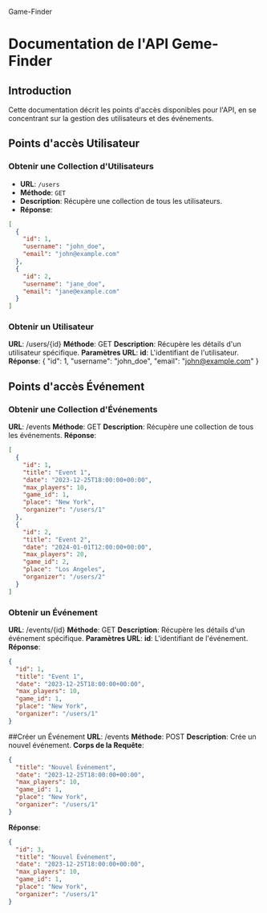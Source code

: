 Game-Finder

# Documentation de l'API Geme-Finder

## Introduction

Cette documentation décrit les points d'accès disponibles pour l'API, en se concentrant sur la gestion des utilisateurs et des événements.

## Points d'accès Utilisateur

### Obtenir une Collection d'Utilisateurs
- **URL**: `/users`
- **Méthode**: `GET`
- **Description**: Récupère une collection de tous les utilisateurs.
- **Réponse**: 
```json
[
  {
    "id": 1,
    "username": "john_doe",
    "email": "john@example.com"
  },
  {
    "id": 2,
    "username": "jane_doe",
    "email": "jane@example.com"
  }
]
```
### Obtenir un Utilisateur
**URL**: /users/{id}
**Méthode**: GET
**Description**: Récupère les détails d'un utilisateur spécifique.
**Paramètres URL**:
**id**: L'identifiant de l'utilisateur.
**Réponse**:
{
  "id": 1,
  "username": "john_doe",
  "email": "john@example.com"
}

## Points d'accès Événement

### Obtenir une Collection d'Événements
**URL**: /events
**Méthode**: GET
**Description**: Récupère une collection de tous les événements.
**Réponse**:
```json
[
  {
    "id": 1,
    "title": "Event 1",
    "date": "2023-12-25T18:00:00+00:00",
    "max_players": 10,
    "game_id": 1,
    "place": "New York",
    "organizer": "/users/1"
  },
  {
    "id": 2,
    "title": "Event 2",
    "date": "2024-01-01T12:00:00+00:00",
    "max_players": 20,
    "game_id": 2,
    "place": "Los Angeles",
    "organizer": "/users/2"
  }
]
```


### Obtenir un Événement
**URL**: /events/{id}
**Méthode**: GET
**Description**: Récupère les détails d'un événement spécifique.
**Paramètres URL**:
**id**: L'identifiant de l'événement.
**Réponse**:
```json
{
  "id": 1,
  "title": "Event 1",
  "date": "2023-12-25T18:00:00+00:00",
  "max_players": 10,
  "game_id": 1,
  "place": "New York",
  "organizer": "/users/1"
}
```

##Créer un Événement
**URL**: /events
**Méthode**: POST
**Description**: Crée un nouvel événement.
**Corps de la Requête**:
```json
{
  "title": "Nouvel Événement",
  "date": "2023-12-25T18:00:00+00:00",
  "max_players": 10,
  "game_id": 1,
  "place": "New York",
  "organizer": "/users/1"
}
```
**Réponse**:
```json
{
  "id": 3,
  "title": "Nouvel Événement",
  "date": "2023-12-25T18:00:00+00:00",
  "max_players": 10,
  "game_id": 1,
  "place": "New York",
  "organizer": "/users/1"
}
```
